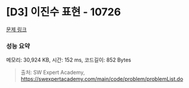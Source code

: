 # [D3] 이진수 표현 - 10726 

[문제 링크](https://swexpertacademy.com/main/code/problem/problemDetail.do?contestProbId=AXRSXf_a9qsDFAXS) 

### 성능 요약

메모리: 30,924 KB, 시간: 152 ms, 코드길이: 852 Bytes



> 출처: SW Expert Academy, https://swexpertacademy.com/main/code/problem/problemList.do